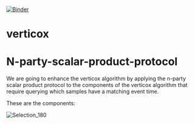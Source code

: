 [![Binder](https://mybinder.org/badge_logo.svg)](https://mybinder.org/v2/gh/CARRIER-project/verticox/HEAD?labpath=Verticox.ipynb)

# verticox

# N-party-scalar-product-protocol
We are going to enhance the verticox algorithm by applying the n-party scalar product protocol to the 
components of the verticox algorithm that require querying which samples have a matching event time.

These are the components:

![Selection_180](https://user-images.githubusercontent.com/131889/165753100-6563d7d2-c10e-4a73-93fd-2a77d981e8ab.png)

<!-- ## $\sum \limits_{n \in E} \mathbf{x}_{nk}$ (for datanodes)$
Where $E$ is the collection of samples that are NOT right-censored.

## $\sum \limits_{j \in R_t} exp(K \overline{z}_j)$ -->
